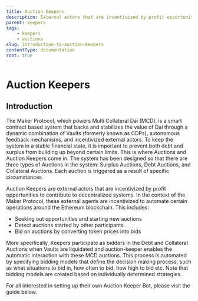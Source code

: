 ```yaml
---
title: Auction Keepers
description: External actors that are incentivized by profit opportunities to contribute to decentralized systems
parent: keepers
tags:
	- keepers
    - auctions
slug: introduction-to-auction-keepers
contentType: documentation
root: true
---
```


# Auction Keepers

## Introduction 

The Maker Protocol, which powers Multi Collateral Dai \(MCD\), is a smart contract based system that backs and stabilizes the value of Dai through a dynamic combination of Vaults \(formerly known as CDPs\), autonomous feedback mechanisms, and incentivized external actors. To keep the system in a stable financial state, it is important to prevent both debt and surplus from building up beyond certain limits. This is where Auctions and Auction Keepers come in. The system has been designed so that there are three types of Auctions in the system: Surplus Auctions, Debt Auctions, and Collateral Auctions. Each auction is triggered as a result of specific circumstances.

Auction Keepers are external actors that are incentivized by profit opportunities to contribute to decentralized systems. In the context of the Maker Protocol, these external agents are incentivized to automate certain operations around the Ethereum blockchain. This includes:

* Seeking out opportunities and starting new auctions
* Detect auctions started by other participants
* Bid on auctions by converting token prices into bids

More specifically, Keepers participate as bidders in the Debt and Collateral Auctions when Vaults are liquidated and auction-keeper enables the automatic interaction with these MCD auctions. This process is automated by specifying bidding models that define the decision making process, such as what situations to bid in, how often to bid, how high to bid etc. Note that bidding models are created based on individually determined strategies.

For all interested in setting up their own Auction Keeper Bot, please visit the guide below. 

